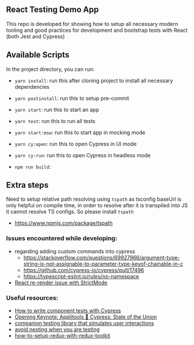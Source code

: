 ## React Testing Demo App

This repo is developed for showing how to setup all necessary modern tooling and good practices for development and bootstrap tests with React (both Jest and Cypress)

## Available Scripts

In the project directory, you can run:

- `yarn install`: run this after cloning project to install all necessary dependencies

- `yarn postinstall`: run this to setup pre-commit

- `yarn start`: run this to start an app

- `yarn test`: run this to run all tests

- `yarn start:msw`: run this to start app in mocking mode

- `yarn cy:open`: run this to open Cypress in UI mode

- `yarn cy:run`: run this to open Cypress in headless mode

- `npm run build`:

## Extra steps

Need to setup relative path resolving using `tspath` as tsconfig baseUrl is only helpful on compile time, in order to resolve after it is transpiled into JS it cannot resolve TS configs. So please install `tspath`

- https://www.npmjs.com/package/tspath

### Issues encountered while developing:

- regarding adding custom commands into cypress
  - https://stackoverflow.com/questions/69927966/argument-type-string-is-not-assignable-to-parameter-type-keyof-chainable-in-c
  - https://github.com/cypress-io/cypress/pull/17496
  - https://typescript-eslint.io/rules/no-namespace
- [React re-render issue with StrictMode](https://github.com/reduxjs/react-redux/issues/1634)

### Useful resources:

- [How to write component tests with Cypress](https://www.youtube.com/watch?v=vJ0rDP4CG-w)
- [Opening Keynote: Applitools 🤝 Cypress: State of the Union](https://www.youtube.com/watch?v=9IoTirME09E)
- [companion testing library that simulates user interactions](https://testing-library.com/docs/user-event/intro)
- [avoid nesting when you are testing](https://kentcdodds.com/blog/avoid-nesting-when-youre-testing)
- [how-to-setup-redux-with-redux-toolkit](https://www.softkraft.co/how-to-setup-redux-with-redux-toolkit)

